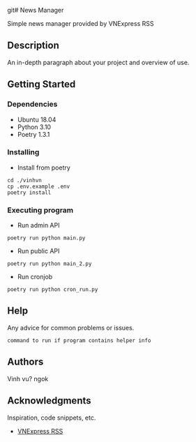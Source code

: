 git# News Manager

Simple news manager provided by VNExpress RSS

## Description

An in-depth paragraph about your project and overview of use.

## Getting Started

### Dependencies

* Ubuntu 18.04
* Python 3.10
* Poetry 1.3.1

### Installing

* Install from poetry
```
cd ./vinhvn
cp .env.example .env
poetry install
```

### Executing program

* Run admin API
```
poetry run python main.py
```

* Run public API
```
poetry run python main_2.py
```

* Run cronjob
```
poetry run python cron_run.py
```

## Help

Any advice for common problems or issues.
```
command to run if program contains helper info
```

## Authors
Vinh vu? ngok

## Acknowledgments

Inspiration, code snippets, etc.
* [VNExpress RSS](https://vnexpress.net/rss)
